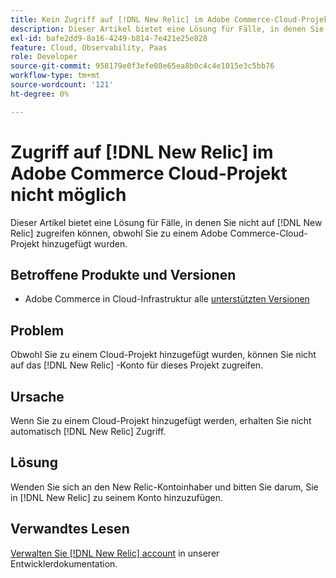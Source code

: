 ```yaml
---
title: Kein Zugriff auf [!DNL New Relic] im Adobe Commerce-Cloud-Projekt
description: Dieser Artikel bietet eine Lösung für Fälle, in denen Sie nicht auf [!DNL New Relic] zugreifen können, obwohl Sie zu einem Cloud-Projekt in Adobe Commerce hinzugefügt wurden.
exl-id: bafe2dd9-8a16-4249-b814-7e421e25e828
feature: Cloud, Observability, Paas
role: Developer
source-git-commit: 958179e0f3efe08e65ea8b0c4c4e1015e3c5bb76
workflow-type: tm+mt
source-wordcount: '121'
ht-degree: 0%

---
```


# Zugriff auf [!DNL New Relic] im Adobe Commerce Cloud-Projekt nicht möglich

Dieser Artikel bietet eine Lösung für Fälle, in denen Sie nicht auf [!DNL New Relic] zugreifen können, obwohl Sie zu einem Adobe Commerce-Cloud-Projekt hinzugefügt wurden.

## Betroffene Produkte und Versionen

* Adobe Commerce in Cloud-Infrastruktur alle [unterstützten Versionen](https://www.adobe.com/content/dam/cc/en/legal/terms/enterprise/pdfs/Adobe-Commerce-Software-Lifecycle-Policy.pdf)

## Problem

Obwohl Sie zu einem Cloud-Projekt hinzugefügt wurden, können Sie nicht auf das [!DNL New Relic] -Konto für dieses Projekt zugreifen.

## Ursache

Wenn Sie zu einem Cloud-Projekt hinzugefügt werden, erhalten Sie nicht automatisch [!DNL New Relic] Zugriff.

## Lösung

Wenden Sie sich an den New Relic-Kontoinhaber und bitten Sie darum, Sie in [!DNL New Relic] zu seinem Konto hinzuzufügen.

## Verwandtes Lesen

[Verwalten Sie [!DNL New Relic] account](https://devdocs.magento.com/cloud/project/new-relic.html#manage-new-relic-account) in unserer Entwicklerdokumentation.
